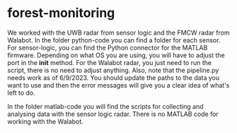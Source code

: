# forest-monitoring
We worked with the UWB radar from sensor logic and the FMCW radar from Walabot. In the folder 
python-code you can find a folder for each sensor. For sensor-logic, you can find the Python connector
for the MATLAB firmware. Depending on what OS you are using, you will have to adjust the port in the __init__ method.
For the Walabot radar, you just need to run the script, there is no need to adjust anything. Also, note that the pipeline.py
needs work as of 6/9/2023. You should update the paths to the data you want to use and then the error messages will give you
a clear idea of what's left to do.

In the folder matlab-code you will find the scripts for collecting and analysing data with the sensor logic radar. There 
is no MATLAB code for working with the Walabot. 
